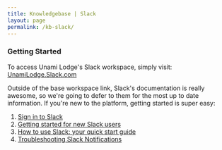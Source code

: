 ```yaml
---
title: Knowledgebase | Slack
layout: page
permalink: /kb-slack/
---
```


<h3 class="mt-5">Getting Started</h3>

To access Unami Lodge's Slack workspace, simply visit: [UnamiLodge.Slack.com](https://unamilodge.slack.com)

Outside of the base workspace link, Slack's documentation is really awesome, so we're going to defer to them for the most up to date information.  If you're new to the platform, getting started is super easy:

1. [Sign in to Slack](https://slack.com/help/articles/212681477-Sign-in-to-Slack)
2. [Getting started for new Slack users](https://slack.com/help/articles/218080037-Getting-started-for-new-Slack-users)
3. [How to use Slack: your quick start guide](https://slack.com/help/articles/360059928654-How-to-use-Slack--your-quick-start-guide)
4. [Troubleshooting Slack Notifications](https://slack.com/help/articles/360001559367-Troubleshoot-Slack-notifications)
